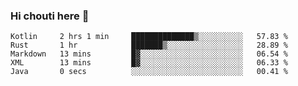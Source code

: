 ### Hi chouti here 👋


<!--START_SECTION:waka-->

```text
Kotlin     2 hrs 1 min     ██████████████▒░░░░░░░░░░   57.83 %
Rust       1 hr            ███████▒░░░░░░░░░░░░░░░░░   28.89 %
Markdown   13 mins         █▓░░░░░░░░░░░░░░░░░░░░░░░   06.54 %
XML        13 mins         █▓░░░░░░░░░░░░░░░░░░░░░░░   06.33 %
Java       0 secs          ░░░░░░░░░░░░░░░░░░░░░░░░░   00.41 %
```

<!--END_SECTION:waka-->

<!--
**l0nl1f3/l0nl1f3** is a ✨ _special_ ✨ repository because its `README.md` (this file) appears on your GitHub profile.

Here are some ideas to get you started:

- 🔭 I’m currently working on ...
- 🌱 I’m currently learning ...
- 👯 I’m looking to collaborate on ...
- 🤔 I’m looking for help with ...
- 💬 Ask me about ...
- 📫 How to reach me: ...
- 😄 Pronouns: ...
- ⚡ Fun fact: ...
-->
